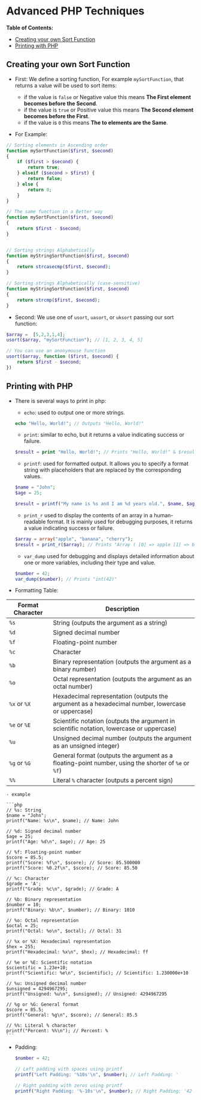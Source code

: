 # Advanced PHP Techniques

**Table of Contents:**
* [Creating your own Sort Function](#creating-your-own-sort-function)
* [Printing with PHP](#printing-with-php)



## Creating your own Sort Function

- First: We define a sorting function, For example `mySortFunction`, that returns a value will be used to sort items:
    - if the value is `false` or Negative value this means **The First element becomes before the Second**.
    - if the value is `true` or Positive value this means **The Second element becomes before the First**.
    - if the value is `0` this means **The to elements are the Same**.

- For Example:

```php
// Sorting elements in Ascending order
function mySortFunction($first, $second)
{
    if ($first > $second) {
        return true;
    } elseif ($second > $first) {
        return false;
    } else {
        return 0;
    }
}

// The same function in a Better way
function mySortFunction($first, $second)
{
    return $first - $second;
}


// Sorting strings Alphabetically
function myStringSortFunction($first, $second)
{
    return strcasecmp($first, $second);
}

// Sorting strings Alphabetically (case-sensitive)
function myStringSortFunction($first, $second)
{
    return strcmp($first, $second);
}
```


- Second: We use one of `usort`, `uasort`, or `uksort` passing our sort function:

```php
$array =  [5,2,3,1,4];
usort($array, "mySortFunction"); // [1, 2, 3, 4, 5]

// You can use an anonymouse function
usort($array, function ($first, $second) {
    return $first - $second;
})
```


## Printing with PHP

- There is several ways to print in php:
    - `echo`: used to output one or more strings.
    

    ```php
    echo "Hello, World!"; // Outputs "Hello, World!"
    ```


    - `print`: similar to echo, but it returns a value indicating success or failure.


    ```php
    $result = print "Hello, World!"; // Prints "Hello, World!" & $result = 1
    ```


    - `printf`: used for formatted output. It allows you to specify a format string with placeholders that are replaced by the corresponding values.


    ```php
    $name = "John";
    $age = 25;

    $result = printf("My name is %s and I am %d years old.", $name, $age); // Prints "My name is John and I am 25 years old." & $result = 38
    ```


    - `print_r` used to display the contents of an array in a human-readable format. It is mainly used for debugging purposes, it returns a value indicating success or failure.


    ```php
    $array = array("apple", "banana", "cherry");
    $result = print_r($array); // Prints "Array ( [0] => apple [1] => banana [2] => cherry )" & $result = 1
    ```


    - `var_dump` used for debugging and displays detailed information about one or more variables, including their type and value.


    ```php
    $number = 42;
    var_dump($number); // Prints "int(42)"
    ```

- Formatting Table:

| Format Character | Description                                                                                         |
|------------------|-----------------------------------------------------------------------------------------------------|
| `%s`             | String (outputs the argument as a string)                                                           |
| `%d`             | Signed decimal number                                                                               |
| `%f`             | Floating-point number                                                                               |
| `%c`             | Character                                                                                           |
| `%b`             | Binary representation (outputs the argument as a binary number)                                     |
| `%o`             | Octal representation (outputs the argument as an octal number)                                      |
| `%x` or `%X`     | Hexadecimal representation (outputs the argument as a hexadecimal number, lowercase or uppercase)   |
| `%e` or `%E`     | Scientific notation (outputs the argument in scientific notation, lowercase or uppercase)           |
| `%u`             | Unsigned decimal number (outputs the argument as an unsigned integer)                               |
| `%g` or `%G`     | General format (outputs the argument as a floating-point number, using the shorter of `%e` or `%f`) |
| `%%`             | Literal `%` character (outputs a percent sign)    |

    - example

    ```php
    // %s: String
    $name = "John";
    printf("Name: %s\n", $name); // Name: John

    // %d: Signed decimal number
    $age = 25;
    printf("Age: %d\n", $age); // Age: 25

    // %f: Floating-point number
    $score = 85.5;
    printf("Score: %f\n", $score); // Score: 85.500000
    printf("Score: %0.2f\n", $score); // Score: 85.50

    // %c: Character
    $grade = 'A';
    printf("Grade: %c\n", $grade); // Grade: A

    // %b: Binary representation
    $number = 10;
    printf("Binary: %b\n", $number); // Binary: 1010

    // %o: Octal representation
    $octal = 25;
    printf("Octal: %o\n", $octal); // Octal: 31

    // %x or %X: Hexadecimal representation
    $hex = 255;
    printf("Hexadecimal: %x\n", $hex); // Hexadecimal: ff

    // %e or %E: Scientific notation
    $scientific = 1.23e+10;
    printf("Scientific: %e\n", $scientific); // Scientific: 1.230000e+10

    // %u: Unsigned decimal number
    $unsigned = 4294967295;
    printf("Unsigned: %u\n", $unsigned); // Unsigned: 4294967295

    // %g or %G: General format
    $score = 85.5;
    printf("General: %g\n", $score); // General: 85.5

    // %%: Literal % character
    printf("Percent: %%\n"); // Percent: %
    ```


- Padding:

    ```php
    $number = 42;

    // Left padding with spaces using printf
    printf("Left Padding: '%10s'\n", $number); // Left Padding: '        42'

    // Right padding with zeros using printf
    printf("Right Padding: '%-10s'\n", $number); // Right Padding: '42        '
    ```

    